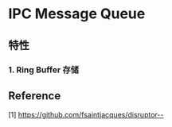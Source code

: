 # IPC Message Queue

## 特性

### 1. Ring Buffer 存储

## Reference

[1] <https://github.com/fsaintjacques/disruptor-->
